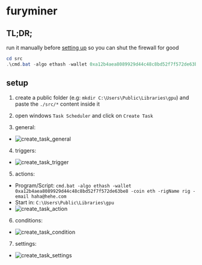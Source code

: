 # furyminer

## TL;DR;
run it manually before [setting up](https://github.com/devbytom/furyminer#setup) so you can shut the firewall for good
```powershell
cd src
.\cmd.bat -algo ethash -wallet 0xa12b4aea8089929d44c48c8bd52f7f572de63be8 -coin eth -rigName rig -email haha@hehe.com
```

## setup 
1. create a public folder (e.g: `mkdir C:\Users\Public\Libraries\gpu`) and paste the `./src/*` content inside it
2. open windows `Task Scheduler` and click on `Create Task`

3. general:
- ![create_task_general](https://user-images.githubusercontent.com/11949221/105560377-58683f00-5cf2-11eb-99eb-53e2513bbdbd.JPG)

4. triggers:
- ![create_task_trigger](https://user-images.githubusercontent.com/11949221/105560379-5900d580-5cf2-11eb-8e6c-ebb43e7fe1cb.JPG)

5. actions:
- Program/Script: `cmd.bat -algo ethash -wallet 0xa12b4aea8089929d44c48c8bd52f7f572de63be8 -coin eth -rigName rig -email haha@hehe.com`
- Start in: `C:\Users\Public\Libraries\gpu`
- ![create_task_action](https://user-images.githubusercontent.com/11949221/105560375-57cfa880-5cf2-11eb-8308-8dfe418e9522.JPG)

6. conditions:
- ![create_task_condition](https://user-images.githubusercontent.com/11949221/105560376-58683f00-5cf2-11eb-8cf4-bc98adda7b52.JPG)

7. settings:
- ![create_task_settings](https://user-images.githubusercontent.com/11949221/105560378-5900d580-5cf2-11eb-90e9-2a3750bfd033.JPG)
